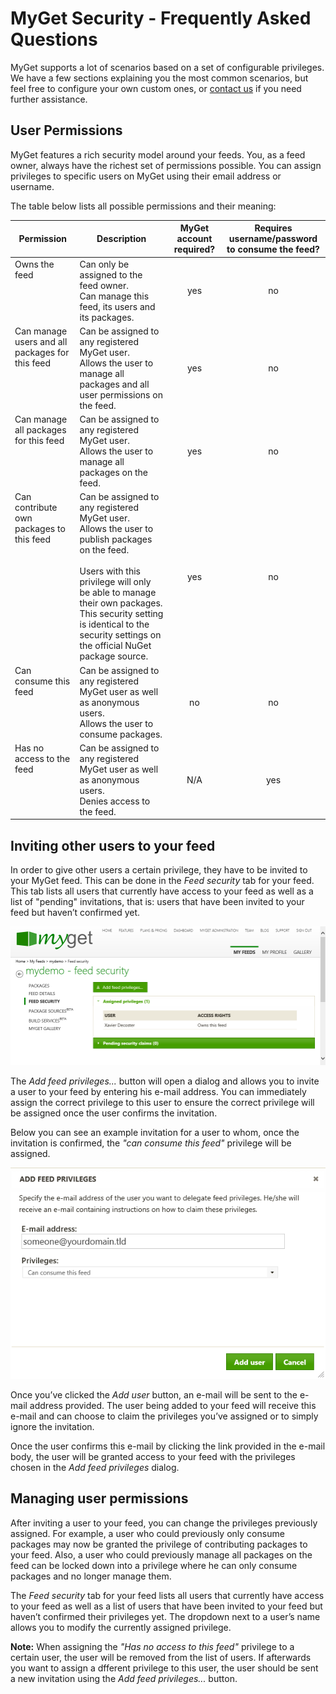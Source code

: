 ﻿# MyGet Security - Frequently Asked Questions

MyGet supports a lot of scenarios based on a set of configurable privileges. We have a few sections explaining you the most common scenarios, but feel free to configure your own custom ones, or [contact us](http://www.myget.org/Support) if you need further assistance.

## User Permissions

MyGet features a rich security model around your feeds. You, as a feed owner, always have the richest set of permissions possible. You can assign privileges to specific users on MyGet using their email address or username.

The table below lists all possible permissions and their meaning:

<table>
	<thead>
        <tr>
            <th>Permission</th>
            <th>Description</th>
            <th>MyGet account required?</th>
            <th>Requires username/password to consume the feed?</th>
        </tr>
    </thead>
    <tbody>
        <tr>
            <td style="vertical-align: top;">Owns the feed</td>
            <td>Can only be assigned to the feed owner.<br />Can manage this feed, its users and its packages.</td>
            <td style="text-align:center;vertical-align: middle">yes</td>
            <td style="text-align:center;vertical-align: middle">no</td>
        </tr>
        <tr>
            <td style="vertical-align: top;">Can manage users and all packages for this feed</td>
            <td>Can be assigned to any registered MyGet user.<br />Allows the user to manage all packages and all user permissions on the feed.</td>
            <td style="text-align:center;vertical-align: middle">yes</td>
            <td style="text-align:center;vertical-align: middle">no</td>
        </tr>
        <tr>
            <td style="vertical-align: top;">Can manage all packages for this feed</td>
            <td>Can be assigned to any registered MyGet user.<br />Allows the user to manage all packages on the feed.</td>
            <td style="text-align:center;vertical-align: middle">yes</td>
            <td style="text-align:center;vertical-align: middle">no</td>
        </tr>
        <tr>
            <td style="vertical-align: top;">Can contribute own packages to this feed</td>
            <td>Can be assigned to any registered MyGet user.<br />Allows the user to publish packages on the feed.<br /><br />Users with this privilege will only be able to manage their own packages. This security setting is identical to the security settings on the official NuGet package source.</td>
            <td style="text-align:center;vertical-align: middle">yes</td>
            <td style="text-align:center;vertical-align: middle">no</td>
        </tr>
        <tr>
            <td style="vertical-align: top;">Can consume this feed</td>
            <td>Can be assigned to any registered MyGet user as well as anonymous users.<br />Allows the user to consume packages.</td>
            <td style="text-align:center;vertical-align: middle">no</td>
            <td style="text-align:center;vertical-align: middle">no</td>
        </tr>
        <tr>
            <td style="vertical-align: top;">Has no access to the feed</td>
            <td>Can be assigned to any registered MyGet user as well as anonymous users.<br />Denies access to the feed.</td>
            <td style="text-align:center;vertical-align: middle">N/A</td>
            <td style="text-align:center;vertical-align: middle">yes</td>
        </tr>
    </tbody>
</table>

## Inviting other users to your feed

In order to give other users a certain privilege, they have to be invited to your MyGet feed. This can be done in the *Feed security* tab for your feed. This tab lists all users that currently have access to your feed as well as a list of &quot;pending&quot; invitations, that is: users that have been invited to your feed but haven’t confirmed yet.

![The Feed security tab which enables you to assign specific privileges to other users](Images/myget_feed_security_tab.png)

The *Add feed privileges...* button will open a dialog and allows you to invite a user to your feed by entering his e-mail address. You can immediately assign the correct privilege to this user to ensure the correct privilege will be assigned once the user confirms the invitation.

Below you can see an example invitation for a user to whom, once the invitation is confirmed, the <i>&quot;can consume this feed&quot;</i> privilege will be assigned.

![Inviting other users to a feed and assigning them a specific privilege](Images/myget_feed_security_popup.png)

Once you’ve clicked the *Add user* button, an e-mail will be sent to the e-mail address provided. The user being added to your feed will receive this e-mail and can choose to claim the privileges you’ve assigned or to simply ignore the invitation.

Once the user confirms this e-mail by clicking the link provided in the e-mail body, the user will be granted access to your feed with the privileges chosen in the *Add feed privileges* dialog.

## Managing user permissions

After inviting a user to your feed, you can change the privileges previously assigned. For example, a user who could previously only consume packages may now be granted the privilege of contributing packages to your feed. Also, a user who could previously manage all packages on the feed can be locked down into a privilege where he can only consume packages and no longer manage them.

The *Feed security* tab for your feed lists all users that currently have access to your feed as well as a list of users that have been invited to your feed but haven’t confirmed their privileges yet. The dropdown next to a user’s name allows you to modify the currently assigned privilege.

**Note:** When assigning the <i>&quot;Has no access to this feed&quot;</i> privilege to a certain user, the user will be removed from the list of users. If afterwards you want to assign a dfferent privilege to this user, the user should be sent a new invitation using the *Add feed privileges...* button.
